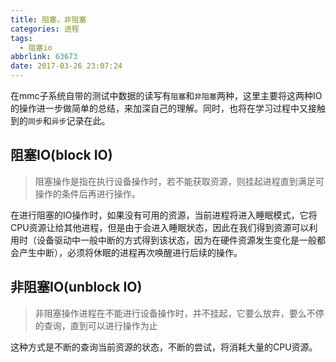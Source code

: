 ```yaml
---
title: 阻塞，非阻塞
categories: 进程
tags:
  - 阻塞io
abbrlink: 63673
date: 2017-03-26 23:07:24
---
```


在mmc子系统自带的测试中数据的读写有`阻塞`和`非阻塞`两种，这里主要将这两种IO的操作进一步做简单的总结，来加深自己的理解。同时，也将在学习过程中又接触到的`同步`和`异步`记录在此。


## 阻塞IO(block IO)

>阻塞操作是指在执行设备操作时，若不能获取资源，则挂起进程直到满足可操作的条件后再进行操作。

在进行阻塞的IO操作时，如果没有可用的资源，当前进程将进入睡眠模式，它将CPU资源让给其他进程，但是由于会进入睡眠状态，因此在我们得到资源可以利用时（设备驱动中一般中断的方式得到该状态，因为在硬件资源发生变化是一般都会产生中断），必须将休眠的进程再次唤醒进行后续的操作。

## 非阻塞IO(unblock IO)

>非阻塞操作进程在不能进行设备操作时，并不挂起，它要么放弃，要么不停的查询，直到可以进行操作为止

这种方式是不断的查询当前资源的状态，不断的尝试，将消耗大量的CPU资源。
